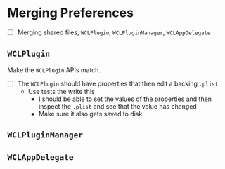 # Merging Preferences

* [ ] Merging shared files, `WCLPlugin`, `WCLPluginManager`, `WCLAppDelegate`

## `WCLPlugin`

Make the `WCLPlugin` APIs match.

* [ ] The `WCLPlugin` should have properties that then edit a backing `.plist`
	* Use tests the write this
		* I should be able to set the values of the properties and then inspect the `.plist` and see that the value has changed
		* Make sure it also gets saved to disk

## `WCLPluginManager`

## `WCLAppDelegate`